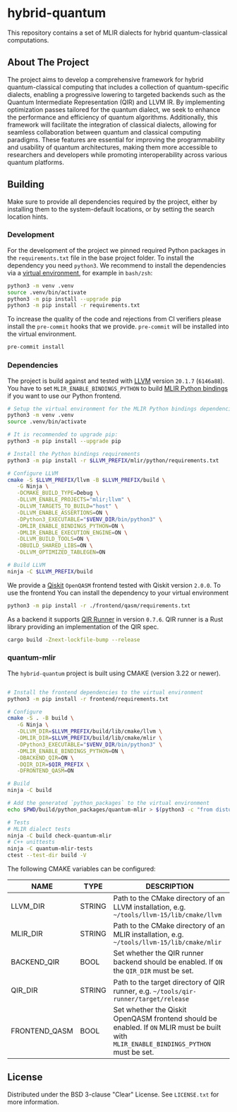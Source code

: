 # hybrid-quantum

This repository contains a set of MLIR dialects for hybrid quantum-classical computations.

## About The Project

The project aims to develop a comprehensive framework for hybrid quantum-classical computing that includes a collection of quantum-specific dialects, enabling a progressive lowering to targeted backends such as the Quantum Intermediate Representation (QIR) and LLVM IR. By implementing optimization passes tailored for the quantum dialect, we seek to enhance the performance and efficiency of quantum algorithms. Additionally, this framework will facilitate the integration of classical dialects, allowing for seamless collaboration between quantum and classical computing paradigms. These features are essential for improving the programmability and usability of quantum architectures, making them more accessible to researchers and developers while promoting interoperability across various quantum platforms.

## Building

Make sure to provide all dependencies required by the project, either by installing them to the system-default locations, or by setting the search location hints.

### Development

For the development of the project we pinned required Python packages in the `requirements.txt` file in the base project folder.
To install the dependency you need `python3`.
We recommend to install the dependencies via a [virtual environment](https://packaging.python.org/en/latest/guides/installing-using-pip-and-virtual-environments/), for example in `bash/zsh`:

```sh
python3 -m venv .venv
source .venv/bin/activate
python3 -m pip install --upgrade pip
python3 -m pip install -r requirements.txt
```

To increase the quality of the code and rejections from CI verifiers please install the `pre-commit` hooks that we provide.
`pre-commit` will be installed into the virtual environment.
```sh
pre-commit install
```

### Dependencies

The project is build against and tested with [LLVM](https://github.com/llvm/llvm-project) version `20.1.7` (`6146a88`).
You have to set `MLIR_ENABLE_BINDINGS_PYTHON` to build [MLIR Python bindings](https://github.com/llvm/llvm-project/blob/main/mlir/docs/Bindings/Python.md) if you want to use our Python frontend.

```sh
# Setup the virtual environment for the MLIR Python bindings dependencies
python3 -m venv .venv
source .venv/bin/activate

# It is recommended to upgrade pip:
python3 -m pip install --upgrade pip

# Install the Python bindings requirements
python3 -m pip install -r $LLVM_PREFIX/mlir/python/requirements.txt

# Configure LLVM
cmake -S $LLVM_PREFIX/llvm -B $LLVM_PREFIX/build \
   -G Ninja \
   -DCMAKE_BUILD_TYPE=Debug \
   -DLLVM_ENABLE_PROJECTS="mlir;llvm" \
   -DLLVM_TARGETS_TO_BUILD="host" \
   -DLLVM_ENABLE_ASSERTIONS=ON \
   -DPython3_EXECUTABLE="$VENV_DIR/bin/python3" \
   -DMLIR_ENABLE_BINDINGS_PYTHON=ON \
   -DMLIR_ENABLE_EXECUTION_ENGINE=ON \
   -DLLVM_BUILD_TOOLS=ON \
   -DBUILD_SHARED_LIBS=ON \
   -DLLVM_OPTIMIZED_TABLEGEN=ON

# Build LLVM
ninja -C $LLVM_PREFIX/build
```

We provide a [Qiskit](https://www.ibm.com/quantum/ecosystem) `OpenQASM` frontend tested with Qiskit version `2.0.0`.
To use the frontend You can install the dependency to your virtual environment
```sh
python3 -m pip install -r ./frontend/qasm/requirements.txt
```

As a backend it supports [QIR Runner](https://github.com/qir-alliance/qir-runner) in version `0.7.6`.
QIR runner is a Rust library providing an implementation of the QIR spec.

```sh
cargo build -Znext-lockfile-bump --release
```

### quantum-mlir

The `hybrid-quantum` project is built using CMAKE (version 3.22 or newer).

```sh

# Install the frontend dependencies to the virtual environment
python3 -m pip install -r frontend/requirements.txt

# Configure
cmake -S . -B build \
   -G Ninja \
   -DLLVM_DIR=$LLVM_PREFIX/build/lib/cmake/llvm \
   -DMLIR_DIR=$LLVM_PREFIX/build/lib/cmake/mlir \
   -DPython3_EXECUTABLE="$VENV_DIR/bin/python3" \
   -DMLIR_ENABLE_BINDINGS_PYTHON=ON \
   -DBACKEND_QIR=ON \
   -DQIR_DIR=$QIR_PREFIX \
   -DFRONTEND_QASM=ON

# Build
ninja -C build

# Add the generated `python_packages` to the virtual environment
echo $PWD/build/python_packages/quantum-mlir > $(python3 -c "from distutils.sysconfig import get_python_lib; print(get_python_lib())")/qillr-python-bindings.pth

# Tests
# MLIR dialect tests
ninja -C build check-quantum-mlir
# C++ unittests
ninja -C quantum-mlir-tests
ctest --test-dir build -V
```

The following CMAKE variables can be configured:

| NAME | TYPE | DESCRIPTION |
| --- | --- | --- |
| LLVM_DIR  | STRING  | Path to the CMake directory of an LLVM installation, e.g. `~/tools/llvm-15/lib/cmake/llvm` |
| MLIR_DIR  | STRING  | Path to the CMake directory of an MLIR installation, e.g. `~/tools/llvm-15/lib/cmake/mlir` |
| BACKEND_QIR | BOOL | Set whether the QIR runner backend should be enabled. If `ON` the `QIR_DIR` must be set. |
| QIR_DIR | STRING  | Path to the target directory of QIR runner, e.g. `~/tools/qir-runner/target/release` |
| FRONTEND_QASM | BOOL | Set whether the Qiskit OpenQASM frontend should be enabled. If `ON` MLIR must be built with `MLIR_ENABLE_BINDINGS_PYTHON` must be set. |

## License

Distributed under the BSD 3-clause "Clear" License. See `LICENSE.txt` for more information.
